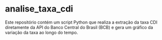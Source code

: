 # analise_taxa_cdi
 Este repositório contém um script Python que realiza a extração da taxa CDI diretamente da API do Banco Central do Brasil (BCB) e gera um gráfico da variação da taxa ao longo do tempo.
